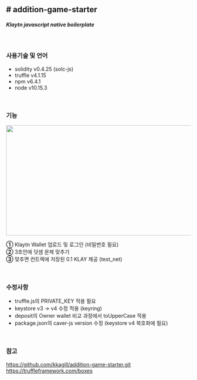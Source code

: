 <h2># addition-game-starter</h2>
<h5>Klaytn javascript native boilerplate</h5>

  </br>
  
### **사용기술 및 언어**
- solidity v0.4.25 (solc-js)
- truffle v4.1.15
- npm v6.4.1
- node v10.15.3  

</br>

### **기능**
<img src="https://user-images.githubusercontent.com/68038906/135716278-62efd0d8-9574-463c-b76d-2b2ecd5ed109.PNG"  width="600" height="300"/>

**①** Klaytn Wallet 업로드 및 로그인 (비밀번호 필요)  
**②** 3초안에 덧셈 문제 맞추기  
**③** 맞추면 컨트랙에 저장된 0.1 KLAY 제공 (test_net)     

</br>

  
### **수정사항**
- truffle.js의 PRIVATE_KEY 적용 필요
- keystore v3 -> v4 수정 적용 (keyring)
- deposit의 Owner wallet 비교 과정에서 toUpperCase 적용
- package.json의 caver-js version 수정 (keystore v4 복호화에 필요)
  
</br>

### **참고**
https://github.com/kkagill/addition-game-starter.git  
https://truffleframework.com/boxes
